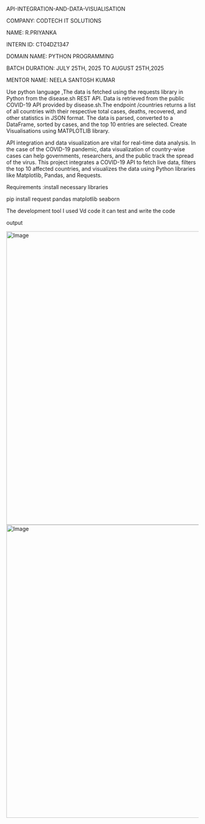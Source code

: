 API-INTEGRATION-AND-DATA-VISUALISATION

COMPANY:  CODTECH IT SOLUTIONS

NAME: R.PRIYANKA

INTERN ID: CT04DZ1347

DOMAIN NAME: PYTHON PROGRAMMING 

BATCH DURATION: JULY 25TH, 2025 TO AUGUST 25TH,2025

MENTOR NAME:  NEELA SANTOSH KUMAR

Use python language ,The data is fetched using the requests library in Python from the disease.sh REST API. Data is retrieved from the public COVID-19 API provided by disease.sh.The endpoint /countries returns a list of all countries with their respective total cases, deaths, recovered, and other statistics in JSON format. The data is parsed, converted to a DataFrame, sorted by cases, and the top 10 entries are selected. Create Visualisations using MATPLOTLIB  library.

API integration and data visualization are vital for real-time data analysis. In the case of the COVID-19 pandemic, data visualization of country-wise cases can help governments, researchers, and the public track the spread of the virus. This project integrates a COVID-19 API to fetch live data, filters the top 10 affected countries, and visualizes the data using Python libraries like Matplotlib, Pandas, and Requests.

Requirements :install necessary libraries

pip install request pandas matplotlib seaborn

The development tool I used Vd code it can test and write the code

output

<img width="1364" height="767" alt="Image" src="https://github.com/user-attachments/assets/9326579e-2a7a-4f3b-b099-091ab8580e7c" />


<img width="1365" height="766" alt="Image" src="https://github.com/user-attachments/assets/55c1832b-5e03-4261-ae28-ff4a4221415d" />




